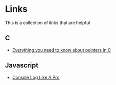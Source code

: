 # Links

This is a collection of links that are helpful

## C

- [Everything you need to know about pointers in C](https://boredzo.org/pointers/)

## Javascript

- [Console Log Like A Pro](https://medium.com/javascript-in-plain-english/mastering-js-console-log-like-a-pro-1c634e6393f9)
